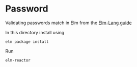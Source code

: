 # Password

Validating passwords match in Elm from the [Elm-Lang guide](https://guide.elm-lang.org/architecture/user_input/forms.html)

In this directory install using
```
elm package install
```

Run
```
elm-reactor
```